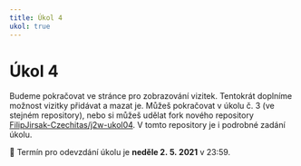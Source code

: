 ```yaml
---
title: Úkol 4
ukol: true
---
```

# Úkol 4

Budeme pokračovat ve stránce pro zobrazování vizitek. Tentokrát doplníme možnost vizitky přidávat a mazat je. Můžeš pokračovat v úkolu č. 3 (ve stejném repository),
nebo si můžeš udělat fork nového repository [FilipJirsak-Czechitas/j2w-ukol04](https://github.com/FilipJirsak-Czechitas/j2w-ukol04). V tomto repository je i podrobné zadání úkolu.

📆 Termín pro odevzdání úkolu je **neděle 2. 5. 2021** v 23:59.
